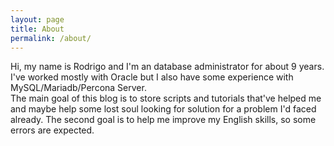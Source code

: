 ```yaml
---
layout: page
title: About
permalink: /about/
---
```


Hi, my name is Rodrigo and I'm an database administrator for about 9 years. I've worked mostly with Oracle but I also have some experience with MySQL/Mariadb/Percona Server.  
The main goal of this blog is to store scripts and tutorials that've helped me and maybe help some lost soul looking for solution for a problem I'd faced already. The second goal is to help me improve my English skills, so some errors are expected.  

<!-- This is the base Jekyll theme. You can find out more info about customizing your Jekyll theme, as well as basic Jekyll usage documentation at [jekyllrb.com](https://jekyllrb.com/)

You can find the source code for Minima at GitHub:
[jekyll][jekyll-organization] /
[minima](https://github.com/jekyll/minima)

You can find the source code for Jekyll at GitHub:
[jekyll][jekyll-organization] /
[jekyll](https://github.com/jekyll/jekyll) -->


<!-- [jekyll-organization]: https://github.com/jekyll -->
